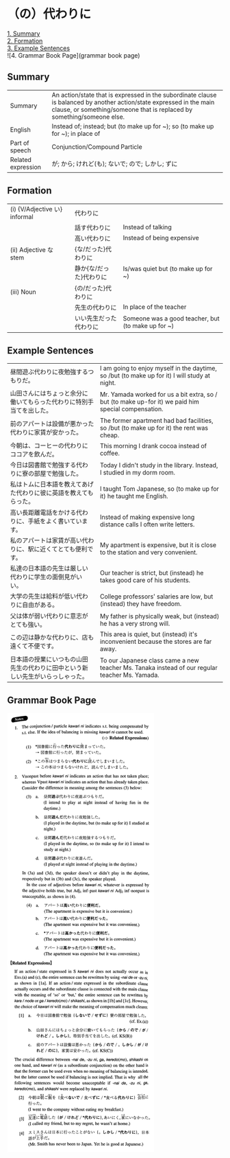 # （の）代わりに

[1. Summary](#summary)<br>
[2. Formation](#formation)<br>
[3. Example Sentences](#example-sentences)<br>
![4. Grammar Book Page](grammar book page)<br>


## Summary

<table><tr>   <td>Summary</td>   <td>An action/state that is expressed in the subordinate clause is balanced by another action/state expressed in the main clause, or something/someone that is replaced by something/someone else.</td></tr><tr>   <td>English</td>   <td>Instead of; instead; but (to make up for ~); so (to make up for ~); in place of</td></tr><tr>   <td>Part of speech</td>   <td>Conjunction/Compound Particle</td></tr><tr>   <td>Related expression</td>   <td>が; から; けれど(も); ないで; ので; しかし; ずに</td></tr></table>

## Formation

<table class="table"> <tbody><tr class="tr head"> <td class="td"><span class="numbers">(i)</span> <span> <span class="bold">{V/Adjective い}    informal</span></span></td> <td class="td"><span class="concept">代わりに</span> </td> <td class="td"><span>&nbsp;</span></td> </tr> <tr class="tr"> <td class="td"><span>&nbsp;</span></td> <td class="td"><span>話す<span class="concept">代わりに</span></span> </td> <td class="td"><span>Instead of talking</span></td> </tr> <tr class="tr"> <td class="td"><span>&nbsp;</span></td> <td class="td"><span>高い<span class="concept">代わりに</span></span> </td> <td class="td"><span>Instead of being expensive</span></td> </tr> <tr class="tr head"> <td class="td"><span class="numbers">(ii)</span> <span> <span class="bold">Adjective な stem</span></span></td> <td class="td"><span>{<span class="concept">な</span>/<span class="concept">だった</span>}<span class="concept">代わりに</span></span></td> <td class="td"><span>&nbsp;</span></td> </tr> <tr class="tr"> <td class="td"><span>&nbsp;</span></td> <td class="td"><span>静か</span><span>{<span class="concept">な</span>/<span class="concept">だった</span>}<span class="concept">代わりに</span></span></td> <td class="td"><span>Is/was quiet but (to make up for ~)</span> </td> </tr> <tr class="tr head"> <td class="td"><span class="numbers">(iii)</span> <span> <span class="bold">Noun</span></span></td> <td class="td"><span>{<span class="concept">の</span>/<span class="concept">だった</span>}<span class="concept">代わりに</span></span></td> <td class="td"><span>&nbsp;</span></td> </tr> <tr class="tr"> <td class="td"><span>&nbsp;</span></td> <td class="td"><span>先生<span class="concept">の代わりに</span></span> </td> <td class="td"><span>In place of the teacher</span></td> </tr> <tr class="tr"> <td class="td"><span>&nbsp;</span></td> <td class="td"><span>いい先生<span class="concept">だった代わりに</span></span> </td> <td class="td"><span>Someone was a good teacher, but (to make up    for ~)</span> </td> </tr> </tbody></table>

## Example Sentences

<table><tr>   <td>昼間遊ぶ代わりに夜勉強するつもりだ。</td>   <td>I am going to enjoy myself in the daytime, so /but (to make up for it) I will study at night.</td></tr><tr>   <td>山田さんにはちょっと余分に働いてもらった代わりに特別手当てを出した。</td>   <td>Mr. Yamada worked for us a bit extra, so / but (to make up-for it) we paid him special compensation.</td></tr><tr>   <td>前のアパートは設備が悪かった代わりに家賃が安かった。</td>   <td>The former apartment had bad facilities, so /but (to make up for it) the rent was cheap.</td></tr><tr>   <td>今朝は、コーヒーの代わりにココアを飲んだ。</td>   <td>This morning I drank cocoa instead of coffee.</td></tr><tr>   <td>今日は図書館で勉強する代わりに寮の部屋で勉強した。</td>   <td>Today I didn't study in the library. Instead, I studied in my dorm room.</td></tr><tr>   <td>私はトムに日本語を教えてあげた代わりに彼に英語を教えてもらった。</td>   <td>I taught Tom Japanese, so (to make up for it) he taught me English.</td></tr><tr>   <td>高い長距離電話をかける代わりに、手紙をよく書いています。</td>   <td>Instead of making expensive long distance calls I often write letters.</td></tr><tr>   <td>私のアパートは家賃が高い代わりに、駅に近くてとても便利です。</td>   <td>My apartment is expensive, but it is close to the station and very convenient.</td></tr><tr>   <td>私達の日本語の先生は厳しい代わりに学生の面倒見がいい。</td>   <td>Our teacher is strict, but (instead) he takes good care of his students.</td></tr><tr>   <td>大学の先生は給料が低い代わりに自由がある。</td>   <td>College professors' salaries are low, but (instead) they have freedom.</td></tr><tr>   <td>父は体が弱い代わりに意志がとても強い。</td>   <td>My father is physically weak, but (instead) he has a very strong will.</td></tr><tr>   <td>この辺は静かな代わりに、店も遠くて不便です。</td>   <td>This area is quiet, but (instead) it's inconvenient because the stores are far away.</td></tr><tr>   <td>日本語の授業にいつもの山田先生の代わりに田中という新しい先生がいらっしゃった。</td>   <td>To our Japanese class came a new teacher Ms. Tanaka instead of our regular teacher Ms. Yamada.</td></tr></table>

## Grammar Book Page

![](../img/Intermediate(の)代わりに.png)

